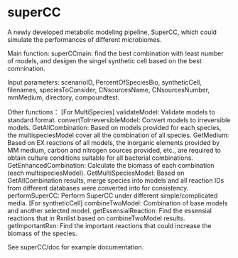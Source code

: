 # superCC
A newly developed metabolic modeling pipeline, SuperCC, which could simulate the performances of different microbiomes.

Main function:
superCCmain: find the best combination with least number of models, and desigen the singel synthetic cell based on the best comnination.

Input parameters: 
scenarioID, PercentOfSpeciesBio, syntheticCell, filenames, speciesToConsider, CNsourcesName, CNsourcesNumber, mmMedium, directory, compoundtest.

Other functions：
[For MultiSpecies]
validateModel: Validate models to standard format.
convertToIrreversibleModel: Convert models to irreversible models.
GetAllCombination: Based on models provided for each species, the multispeciesModel cover all the combination of all species.
GetMedium: Based on EX reactions of all models, the inorganic elements provided by MM medium, carbon and nitrogen sources provided, etc., are required to obtain culture conditions suitable for all bacterial combinations. 
GetEnhancedCombination: Calculate the biomass of each combination (each multispeciesModel).
GetMultiSpeciesModel: Based on GetAllCombination results, merge species into models and all reaction IDs from different databases were converted into for consistency.
performSuperCC: Perform SuperCC under different simple/complicated media.
[For syntheticCell]
combineTwoModel: Combination of base models and another selected model. 
getEssensialReaction: Find the essensial reactions that in Rxnlist based on combineTwoModel results.
getImportantRxn: Find the important reactions that could increase the biomass of the species.

See superCC/doc for example documentation.
